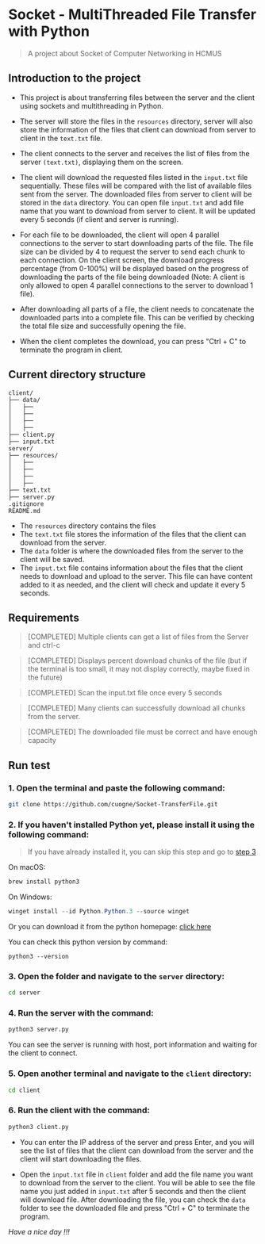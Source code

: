 # Socket - MultiThreaded File Transfer with Python
> A project about Socket of Computer Networking in HCMUS

## Introduction to the project
- This project is about transferring files between the server and the client using sockets and multithreading in Python. 
- The server will store the files in the `resources` directory, server will also store the information of the files that client can download from server to client in the `text.txt` file.

- The client connects to the server and receives the list of files from the server `(text.txt)`, displaying them on the screen.

- The client will download the requested files listed in the `input.txt` file sequentially. These files will be compared with the list of available files sent from the server. The downloaded files from server to client will be stored in the `data` directory. You can open file `input.txt` and add file name that you want to download from server to client. It will be updated every 5 seconds (if client and server is running).

- For each file to be downloaded, the client will open 4 parallel connections to the server to start downloading parts of the file. The file size can be divided by 4 to request the server to send each chunk to each connection. On the client screen, the download progress percentage (from 0-100%) will be displayed based on the progress of downloading the parts of the file being downloaded (Note: A client is only allowed to open 4 parallel connections to the server to download 1 file). 

- After downloading all parts of a file, the client needs to concatenate the downloaded parts into a complete file. This can be verified by checking the total file size and successfully opening the file.

- When the client completes the download, you can press "Ctrl + C" to terminate the program in client.

## Current directory structure 
```
client/
├── data/  
│   ├── 
│   ├── 
│   ├── 
│   ├── 
├── client.py
├── input.txt
server/
├── resources/
│   ├── 
│   ├── 
│   ├── 
│   ├── 
├── text.txt
├── server.py
.gitignore
README.md
```

- The `resources` directory contains the files
- The `text.txt` file stores the information of the files that the client can download from the server.
- The `data` folder is where the downloaded files from the server to the client will be saved.
- The `input.txt` file contains information about the files that the client needs to download and upload to the server. This file can have content added to it as needed, and the client will check and update it every 5 seconds.

## Requirements

> [COMPLETED] Multiple clients can get a list of files from the Server and ctrl-c

> [COMPLETED] Displays percent download chunks of the file (but if the terminal is too small, it may not display correctly, maybe fixed in the future)

> [COMPLETED] Scan the input.txt file once every 5 seconds

> [COMPLETED] Many clients can successfully download all chunks from the server.

> [COMPLETED] The downloaded file must be correct and have enough capacity


## Run test
### 1. Open the terminal and paste the following command:

```zsh
git clone https://github.com/cuogne/Socket-TransferFile.git
```

### 2. If you haven't installed Python yet, please install it using the following command:

> If you have already installed it, you can skip this step and go to [step 3](#3-open-the-folder-and-navigate-to-the-server-directory)

On macOS:
```zsh
brew install python3
```

On Windows:
```powershell
winget install --id Python.Python.3 --source winget
```

Or you can download it from the python homepage: [click here](https://www.python.org/downloads/)

You can check this python version by command:

```terminal
python3 --version
```

### 3. Open the folder and navigate to the `server` directory:

```zsh
cd server
```

### 4. Run the server with the command:

```zsh
python3 server.py
```

You can see the server is running with host, port information and waiting for the client to connect.

### 5. Open another terminal and navigate to the `client` directory:

```zsh
cd client
```

### 6. Run the client with the command:
```zsh
python3 client.py
```

- You can enter the IP address of the server and press Enter, and you will see the list of files that the client can download from the server and the client will start downloading the files.

- Open the `input.txt` file in `client` folder and add the file name you want to download from the server to the client. You will be able to see the file name you just added in `input.txt` after 5 seconds and then the client will download file. After downloading the file, you can check the `data` folder to see the downloaded file and press "Ctrl + C" to terminate the program.

_Have a nice day !!!_